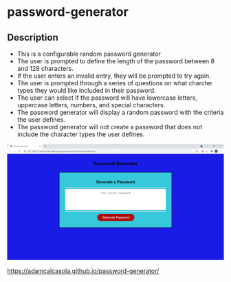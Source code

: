# password-generator

## Description
- This is a configurable random password generator
- The user is prompted to define the length of the password between 8 and 128 characters.
- If the user enters an invalid entry, they will be prompted to try again.
- The user is prompted through a series of questions on what charcter types they would like included in their password.
- The user can select if the password will have lowercase letters, uppercase letters, numbers, and special characters.
- The password generator will display a random password with the criteria the user defines. 
- The password generator will not create a password that does not include the character types the user defines.

![password-generator screenshot](/Assets/ScreenshotPasswordGenerator.png?raw=true "screenshot")

https://adamcalcasola.github.io/password-generator/